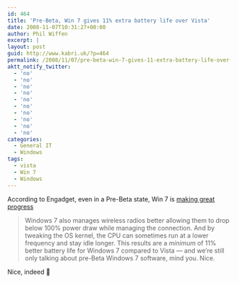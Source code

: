 ```yaml
---
id: 464
title: 'Pre-Beta, Win 7 gives 11% extra battery life over Vista'
date: 2008-11-07T10:31:27+00:00
author: Phil Wiffen
excerpt: |
layout: post
guid: http://www.kabri.uk/?p=464
permalink: /2008/11/07/pre-beta-win-7-gives-11-extra-battery-life-over-vista/
aktt_notify_twitter:
  - 'no'
  - 'no'
  - 'no'
  - 'no'
  - 'no'
  - 'no'
  - 'no'
  - 'no'
  - 'no'
  - 'no'
categories:
  - General IT
  - Windows
tags:
  - vista
  - Win 7
  - Windows
---
```

According to Engadget, even in a Pre-Beta state, Win 7 is [making great progress](http://www.engadget.com/2008/11/06/video-windows-7-promises-faster-boots-and-up-to-15-better-batt/)

> Windows 7 also manages wireless radios better allowing them to drop below 100% power draw while managing the connection. And by tweaking the OS kernel, the CPU can sometimes run at a lower frequency and stay idle longer. This results are a _minimum_ of 11% better battery life for Windows 7 compared to Vista &#8212; and we&#8217;re still only talking about <span>pre-Beta</span> Windows 7 software, mind you. Nice. 

Nice, indeed 🙂